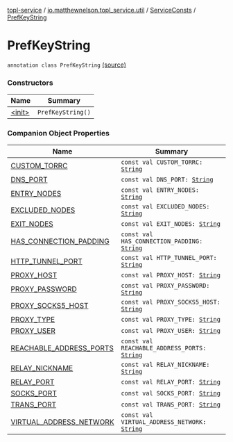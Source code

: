 [topl-service](../../../index.md) / [io.matthewnelson.topl_service.util](../../index.md) / [ServiceConsts](../index.md) / [PrefKeyString](./index.md)

# PrefKeyString

`annotation class PrefKeyString` [(source)](https://github.com/05nelsonm/TorOnionProxyLibrary-Android/blob/master/topl-service/src/main/java/io/matthewnelson/topl_service/util/ServiceConsts.kt#L273)

### Constructors

| Name | Summary |
|---|---|
| [&lt;init&gt;](-init-.md) | `PrefKeyString()` |

### Companion Object Properties

| Name | Summary |
|---|---|
| [CUSTOM_TORRC](-c-u-s-t-o-m_-t-o-r-r-c.md) | `const val CUSTOM_TORRC: `[`String`](https://kotlinlang.org/api/latest/jvm/stdlib/kotlin/-string/index.html) |
| [DNS_PORT](-d-n-s_-p-o-r-t.md) | `const val DNS_PORT: `[`String`](https://kotlinlang.org/api/latest/jvm/stdlib/kotlin/-string/index.html) |
| [ENTRY_NODES](-e-n-t-r-y_-n-o-d-e-s.md) | `const val ENTRY_NODES: `[`String`](https://kotlinlang.org/api/latest/jvm/stdlib/kotlin/-string/index.html) |
| [EXCLUDED_NODES](-e-x-c-l-u-d-e-d_-n-o-d-e-s.md) | `const val EXCLUDED_NODES: `[`String`](https://kotlinlang.org/api/latest/jvm/stdlib/kotlin/-string/index.html) |
| [EXIT_NODES](-e-x-i-t_-n-o-d-e-s.md) | `const val EXIT_NODES: `[`String`](https://kotlinlang.org/api/latest/jvm/stdlib/kotlin/-string/index.html) |
| [HAS_CONNECTION_PADDING](-h-a-s_-c-o-n-n-e-c-t-i-o-n_-p-a-d-d-i-n-g.md) | `const val HAS_CONNECTION_PADDING: `[`String`](https://kotlinlang.org/api/latest/jvm/stdlib/kotlin/-string/index.html) |
| [HTTP_TUNNEL_PORT](-h-t-t-p_-t-u-n-n-e-l_-p-o-r-t.md) | `const val HTTP_TUNNEL_PORT: `[`String`](https://kotlinlang.org/api/latest/jvm/stdlib/kotlin/-string/index.html) |
| [PROXY_HOST](-p-r-o-x-y_-h-o-s-t.md) | `const val PROXY_HOST: `[`String`](https://kotlinlang.org/api/latest/jvm/stdlib/kotlin/-string/index.html) |
| [PROXY_PASSWORD](-p-r-o-x-y_-p-a-s-s-w-o-r-d.md) | `const val PROXY_PASSWORD: `[`String`](https://kotlinlang.org/api/latest/jvm/stdlib/kotlin/-string/index.html) |
| [PROXY_SOCKS5_HOST](-p-r-o-x-y_-s-o-c-k-s5_-h-o-s-t.md) | `const val PROXY_SOCKS5_HOST: `[`String`](https://kotlinlang.org/api/latest/jvm/stdlib/kotlin/-string/index.html) |
| [PROXY_TYPE](-p-r-o-x-y_-t-y-p-e.md) | `const val PROXY_TYPE: `[`String`](https://kotlinlang.org/api/latest/jvm/stdlib/kotlin/-string/index.html) |
| [PROXY_USER](-p-r-o-x-y_-u-s-e-r.md) | `const val PROXY_USER: `[`String`](https://kotlinlang.org/api/latest/jvm/stdlib/kotlin/-string/index.html) |
| [REACHABLE_ADDRESS_PORTS](-r-e-a-c-h-a-b-l-e_-a-d-d-r-e-s-s_-p-o-r-t-s.md) | `const val REACHABLE_ADDRESS_PORTS: `[`String`](https://kotlinlang.org/api/latest/jvm/stdlib/kotlin/-string/index.html) |
| [RELAY_NICKNAME](-r-e-l-a-y_-n-i-c-k-n-a-m-e.md) | `const val RELAY_NICKNAME: `[`String`](https://kotlinlang.org/api/latest/jvm/stdlib/kotlin/-string/index.html) |
| [RELAY_PORT](-r-e-l-a-y_-p-o-r-t.md) | `const val RELAY_PORT: `[`String`](https://kotlinlang.org/api/latest/jvm/stdlib/kotlin/-string/index.html) |
| [SOCKS_PORT](-s-o-c-k-s_-p-o-r-t.md) | `const val SOCKS_PORT: `[`String`](https://kotlinlang.org/api/latest/jvm/stdlib/kotlin/-string/index.html) |
| [TRANS_PORT](-t-r-a-n-s_-p-o-r-t.md) | `const val TRANS_PORT: `[`String`](https://kotlinlang.org/api/latest/jvm/stdlib/kotlin/-string/index.html) |
| [VIRTUAL_ADDRESS_NETWORK](-v-i-r-t-u-a-l_-a-d-d-r-e-s-s_-n-e-t-w-o-r-k.md) | `const val VIRTUAL_ADDRESS_NETWORK: `[`String`](https://kotlinlang.org/api/latest/jvm/stdlib/kotlin/-string/index.html) |
